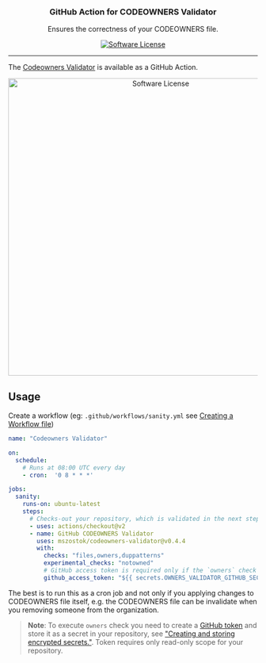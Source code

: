 <p align="center">
  <h3 align="center">GitHub Action for CODEOWNERS Validator</h3>
  <p align="center">Ensures the correctness of your CODEOWNERS file.</p>
  <p align="center">
    <a href="/LICENSE"><img alt="Software License" src="https://img.shields.io/badge/license-Apache-brightgreen.svg?style=flat-square"></a>
  </p>
</p>

---

The [Codeowners Validator](https://github.com/mszostok/codeowners-validator) is available as a GitHub Action.
                                                                                   
<p align="center">
<img alt="Software License" src="https://raw.githack.com/mszostok/codeowners-validator/add-readme/docs/assets/action-output.png" width="600px">
</p>


## Usage
 
Create a workflow (eg: `.github/workflows/sanity.yml` see [Creating a Workflow file](https://help.github.com/en/articles/configuring-a-workflow#creating-a-workflow-file))

```yaml
name: "Codeowners Validator"

on:
  schedule:
    # Runs at 08:00 UTC every day
    - cron:  '0 8 * * *'

jobs:
  sanity:
    runs-on: ubuntu-latest
    steps:
      # Checks-out your repository, which is validated in the next step
      - uses: actions/checkout@v2
      - name: GitHub CODEOWNERS Validator
        uses: mszostok/codeowners-validator@v0.4.4
        with:
          checks: "files,owners,duppatterns"
          experimental_checks: "notowned"
          # GitHub access token is required only if the `owners` check is enabled
          github_access_token: "${{ secrets.OWNERS_VALIDATOR_GITHUB_SECRET }}"
```

The best is to run this as a cron job and not only if you applying changes to CODEOWNERS file itself, e.g. the CODEOWNERS file can be invalidate when you removing someone from the organization.

> **Note**: To execute `owners` check you need to create a [GitHub token](https://help.github.com/articles/creating-a-personal-access-token-for-the-command-line/#creating-a-token) and store it as a secret in your repository, see ["Creating and storing encrypted secrets."](https://help.github.com/en/actions/configuring-and-managing-workflows/creating-and-storing-encrypted-secrets). Token requires only read-only scope for your repository.

<!--- example repository when failed -->